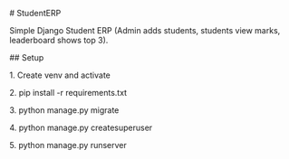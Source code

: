 \# StudentERP



Simple Django Student ERP (Admin adds students, students view marks, leaderboard shows top 3).



\## Setup

1\. Create venv and activate

2\. pip install -r requirements.txt

3\. python manage.py migrate

4\. python manage.py createsuperuser

5\. python manage.py runserver



